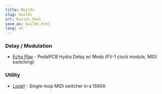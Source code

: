 ```yaml
---
title: Builds
slug: builds
url: builds.html
save_as: builds.html
lang: en
---
```


### Delay / Modulation

* [Echo Play](builds/echo-play.html) - PedalPCB Hydra Delay w/ Mods (FV-1 clock module, MIDI switching)

### Utility

<!-- * [Roland EV-5 Mod](builds/roland-ev5-mod.html) - Jack socket and polarity switch mod -->
* [Loop1](builds/loop1.html) - Single-loop MIDI switcher in a 1590A
